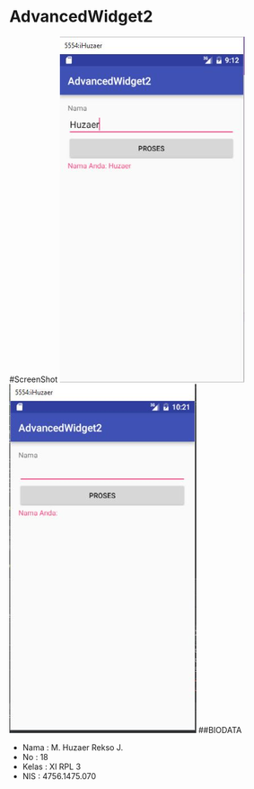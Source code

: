 # AdvancedWidget2
#ScreenShot 
![ScreenShot](https://github.com/HuzaerRekso/AdvancedWidget2/blob/master/AdvancedWidget2.JPG "")
![ScreenShot](https://github.com/HuzaerRekso/AdvancedWidget2/blob/master/AdvancedWidget2.2.JPG "")
##BIODATA
- Nama : M. Huzaer Rekso J.
- No : 18
- Kelas : XI RPL 3
- NIS : 4756.1475.070
